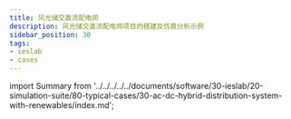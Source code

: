 ```yaml
---
title: 风光储交直流配电网
description: 风光储交直流配电网项目的搭建及仿真分析示例
sidebar_position: 30
tags:
- ieslab
- cases
---
```


import Summary from '../../../../../documents/software/30-ieslab/20-simulation-suite/80-typical-cases/30-ac-dc-hybrid-distribution-system-with-renewables/index.md';


<!-- [](../../../../../documents/software/30-ieslab/20-simulation-suite/80-typical-cases) -->
<Summary />